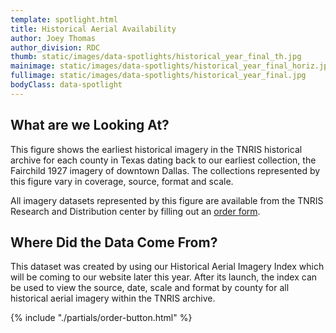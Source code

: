 ```yaml
---
template: spotlight.html
title: Historical Aerial Availability
author: Joey Thomas
author_division: RDC
thumb: static/images/data-spotlights/historical_year_final_th.jpg
mainimage: static/images/data-spotlights/historical_year_final_horiz.jpg
fullimage: static/images/data-spotlights/historical_year_final.jpg
bodyClass: data-spotlight
---
```

## What are we Looking At?

<p class="lead">This figure shows the earliest historical imagery in the TNRIS historical archive for each county in Texas dating back to our earliest collection, the Fairchild 1927 imagery of downtown Dallas. The collections represented by this figure vary in coverage, source, format and scale.</p>

All imagery datasets represented by this figure are available from the TNRIS Research and Distribution center by filling out an [order form](http://tnris.org/order-data).   

## Where Did the Data Come From?

This dataset was created by using our Historical Aerial Imagery Index which will be coming to our website later this year. After its launch, the index can be used to view the source, date, scale and format by county for all historical aerial imagery within the TNRIS archive. 

{% include "./partials/order-button.html" %}
